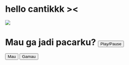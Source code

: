 <html>
    <body>
        <h1>hello cantikkk ><</h1>
        <img
        src="https://h.top4top.io/p_20290jlw10.gif">
        <h1>
            Mau ga jadi pacarku?
            <button id='btn_music' onclick='music()'>Play/Pause</button>
        </h1>
        <button id='btn_mau' onclick='alert("LOVEE YOUUU!!!")'>Mau</button>&nbsp;
        <button id='btn_gamau' onclick='gamau(this)' style='position:absolute'>Gamau</button>
        <audio id='bgMusic' src='https://media1.vocaroo.com/mp3/1bb7BBgqorym' loop></audio>
    </body>
    <script>
        function gamau(id){
            var mau = document.getElementById('btn_mau');
            var i = Math.floor(Math.random()*300)+1;
            var j = Math.floor(Math.random()*100)+mau.offsetTop;
            id.style.left = i+'px';
            id.style.top = j+'px';
        }
        var audioPlaying = false;
        function music(){
            var audio = document.getElementById("bgMusic");
            if (!audioPlaying) audio.play();
            else audio.pause();
            audioPlaying = !audioPlaying;
        }
    </script>
</html>
